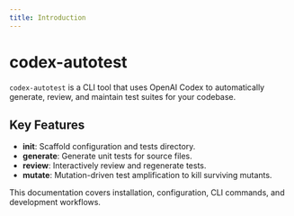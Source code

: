 ```yaml
---
title: Introduction
---
```


# codex-autotest

`codex-autotest` is a CLI tool that uses OpenAI Codex to automatically generate, review, and maintain test suites for your codebase.

## Key Features

- **init**: Scaffold configuration and tests directory.
- **generate**: Generate unit tests for source files.
- **review**: Interactively review and regenerate tests.
- **mutate**: Mutation-driven test amplification to kill surviving mutants.

This documentation covers installation, configuration, CLI commands, and development workflows.